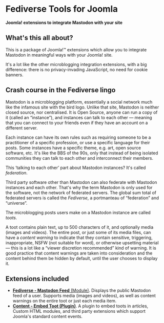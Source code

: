 # Fediverse Tools for Joomla

**Joomla! extensions to integrate Mastodon with your site**

## What's this all about?

This is a package of Joomla!™ extensions which allow you to integrate Mastodon in meaningful ways with your Joomla! site.

It's a lot like the other microblogging integration extensions, with a big difference: there is no privacy-invading JavaScript, no need for cookie banners. 

## Crash course in the Fediverse lingo

Mastodon is a microblogging platform, essentially a social network much like the infamous site with the bird logo. Unlike that site, Mastodon is neither closed source, nor centralised. It is Open Source, anyone can run a copy of it (called an “instance”), and instances can talk to each other — meaning that you can connect to your friends even if they have an account on a different server.

Each instance can have its own rules such as requiring someone to be a practitioner of a specific profession, or use a specific language for their posts. Some instances have a specific theme, e.g. art, open source software, etc. It's like the BBS of the 90s, only that instead of being isolated communities they can talk to each other and interconnect their members.

This ‘talking to each other’ part about Mastodon instances? It's called _federation_.

Third party software other than Mastodon can also federate with Mastodon instances and each other. That's why the term Mastodon is only used for the software, not the network of federated servers. The global sum total of federated servers is called the _Fediverse_, a portmanteau of “federation” and “universe”.

The microblogging posts users make on a Mastodon instance are called _toots_.

A toot contains plain text, up to 500 characters of it, and optionally media (images and videos). The entire post, or just some of its media files, can have a _content warning_ to indicate that they contain sensitive, triggering, inappropriate, NSFW (not suitable for word), or otherwise upsetting material — this is a lot like a “viewer discretion recommended” kind of warning. It is good practice that content warnings are taken into consideration and the content behind them be hidden by default, until the user chooses to display it.

## Extensions included

* [**Fediverse - Mastodon Feed** (Module)](mod_fediversefeed.md). Displays the public Mastodon feed of a user. Supports media (images and videos), as well as content warnings on the entire toot or just each media item.
* [**Content - Embed Toot (Plugin)**](plg_content_fediverse.md). A plugin to embed toots in articles, Custom HTML modules, and third party extensions which support Joomla's standard content events.